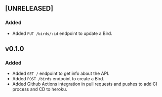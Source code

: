 ## [UNRELEASED]

### Added
- Added `PUT /birds/:id` endpoint to update a Bird.


## v0.1.0

### Added
- Added `GET /` endpoint to get info about the API.
- Added `POST /birds` endpoint to create a Bird.
- Added Github Actions integration in pull requests and pushes to add CI process and CD to heroku. 
